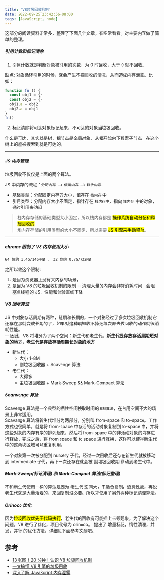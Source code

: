 ```yaml
---
title: 'V8垃圾回收机制'
date: 2022-09-25T23:42:56+08:00
tags: [JavaScript, node]
---
```


这部分的阅读资料非常多，整理了下面几个文章，有空常看看。对主要内容做了简单的整理。

##### 引用计数和标记清除

1. 引用计数就是判断对象被引用的次数，为 0 时回收，大于 0 就不回收。

缺点: 对象循环引用的时候，就会产生不被回收的情况，从而造成内存泄露。比如：

```JavaScript
function fn () {
  const obj1 = {}
  const obj2 = {}
  obj1.a = obj2
  obj2.a = obj1
}
fn()
```

2. 标记清除将可达对象标记起来，不可达的对象当垃圾回收。

什么是可达，其实就是树，根节点是全局对象，从根开始向下搜索子节点，在这个树上的能被搜索到就是可达的。

---

##### JS 内存管理

垃圾回收不仅仅是上面的两个算法。

JS 中内存的流程：`分配内存` --> `使用内存` --> `释放内存`。

- 基础类型：分配固定内存的大小，值存在 `栈内存` 中
- 引用类型：分配内存大小不固定，指针存在 `栈内存中`，指向 `堆内存` 中的对象，通过引用来访问

> 栈内存存储的基础类型大小固定，所以栈内存都是 <mark>操作系统自动分配和释放回收的</mark>  
> 堆内存存储的引用类型的大小不固定，所以需要 <mark>JS 引擎来手动释放</mark>。

---

##### chrome 限制了 V8 内存使用大小

`64 位约 1.4G/1464MB ， 32 位约 0.7G/732MB`

之所以做这个限制:

1. 是因为浏览器上没有大内存的场景，
2. 是因为 V8 的垃圾回收机制的限制 -- 清理大量的内存会非常消耗时间，会阻塞单线程的 JS，性能和体验直线下降

##### V8 回收算法

JS 中对象存活周期有两种，短期和长期的，一个对象经过了多次垃圾回收机制它还存在那就变成长期的了，如果对这种明知收不掉还每次都去做回收的动作就很消耗性能。  
-- 因此，V8 将堆分为了两个空间：新生代和老生代。**新生代是存放存活周期短对象的地方，老生代是存放存活周期长对象的地方**

- 新生代：
  - 大小 1-8M
  - 副垃圾回收器 + Scavenge 算法
- 老生代：
  - 大得多
  - 主垃圾回收器 + Mark-Sweep && Mark-Compact 算法

##### Scanvenge 算法

Scavenge 算法是一个典型的牺牲空间换取时间的`复制算法`，在占用空间不大的场景上非常适用。  
Scavange 算法将新生代堆分为两部分，分别叫 from-space 和 to-space。工作方式也很简单，就是将 from-space 中存活的活动对象复制到 to-space 中，并将这些对象的内存有序的排列起来，然后将 from-space 中的非活动对象的内存进行释放，完成之后，将 from space 和 to space 进行互换，这样可以使得新生代中的这两块区域可以重复利用。

一个对象第一次被分配到 nursery 子代，经过一次回收后还存在新生代就被移动到 intermediate 子代，再下一次还存在就会被 副垃圾回收期 移动到老生代中。

##### Mark-Sweep(标记清理) 和 Mark-Compact 算法(标记整理)

不和新生代使用一样的算法是因为 老生代 空间大，不适合复制，浪费性能，再说老生代就是大量活着的，来回复制没必要。所以才使用了另外两种标记清理算法。

##### Orinoco 优化

因为<mark>垃圾回收优先于代码执行</mark>，老生代的回收有可能插上卡顿现象，为了解决这个问题，V8 进行了优化，项目代号为 orinoco。 提出了 增量标记，惰性清理，并发，并行 的优化方法，详细见下面参考文章吧。

## 参考

- [13 张图！20 分钟！认识 V8 垃圾回收机制](https://www.teqng.com/2021/09/01/13%E5%BC%A0%E5%9B%BE%EF%BC%8120%E5%88%86%E9%92%9F%EF%BC%81%E8%AE%A4%E8%AF%86v8%E5%9E%83%E5%9C%BE%E5%9B%9E%E6%94%B6%E6%9C%BA%E5%88%B6/)
- [一文搞懂 V8 引擎的垃圾回收](https://juejin.cn/post/6844904016325902344)
- [深入了解 JavaScript 内存泄露](https://segmentfault.com/a/1190000020231307)
